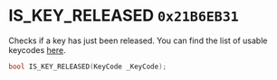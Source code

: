 # IS_KEY_RELEASED `0x21B6EB31`

Checks if a key has just been released. You can find the list of usable keycodes [here](#keyboard_keycodes).

```cpp
bool IS_KEY_RELEASED(KeyCode _KeyCode);
```
